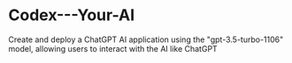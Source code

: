 ﻿# Codex---Your-AI
Create and deploy a ChatGPT AI application using the "gpt-3.5-turbo-1106" model, allowing users to interact with the AI like ChatGPT
